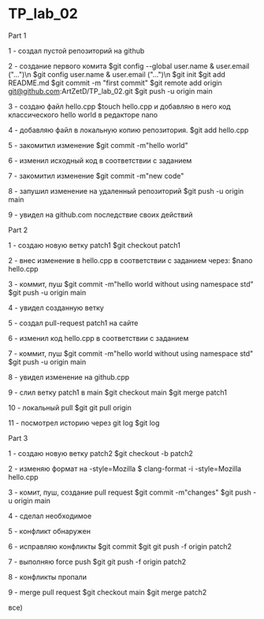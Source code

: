 # TP_lab_02

Part 1

1 - создал пустой репозиторий на github

2 - создание первого комита 
$git config --global user.name & user.email ("...")\n
$git config user.name & user.email ("...")\n
$git init
$git add README.md
$git commit -m "first commit"
$git remote add origin git@github.com:ArtZetD/TP_lab_02.git
$git push -u origin main

3 - создаю файл hello.cpp 
$touch hello.cpp 
 и добавляю в него код классического hello world в редакторе nano 
 
4 - добавляю файл в локальную копию репозитория.
$git add hello.cpp

5 - закомитил изменение 
$git commit -m"hello world"

6 - изменил исходный код в соответствии с заданием

7 - закомитил изменение 
$git commit -m"new code"

8 - запушил изменение на удаленный репозиторий
$git push -u origin main

9 - увидел на github.com последствие своих действий

Part 2

1 - создаю новую ветку patch1
$git checkout patch1

2 - внес изменение в hello.cpp в соответствии с заданием через:
$nano hello.cpp

3 - коммит, пуш
$git commit -m"hello world without using namespace std"
$git push -u origin main

4 - увидел созданную ветку 

5 - создал pull-request patch1 на сайте

6 - изменил код hello.cpp в соответствии с заданием 

7 - коммит, пуш
$git commit -m"hello world without using namespace std"
$git push -u origin main

8 - увидел изменение на github.cpp

9 - слил ветку patch1 в main 
$git checkout main
$git merge patch1

10 - локальный pull 
$git git pull origin

11 - посмотрел историю через git log 
$git log

Part 3

1 - создаю новую ветку patch2
$git checkout  -b patch2

2 - изменяю формат на -style=Mozilla 
$ clang-format -i -style=Mozilla hello.cpp

3 - комит, пуш, создание pull request
$git commit -m"changes"
$git push -u origin main

4 - сделал необходимое 

5 - конфликт обнаружен 

6 - исправляю конфликты 
$git commit 
$git git push -f origin patch2

7 - выполняю force push 
$git git push -f origin patch2

8 - конфликты пропали 

9 - merge pull request
$git checkout main 
$git merge patch2

все)
